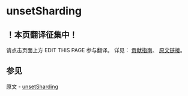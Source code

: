 # unsetSharding

## ！本页翻译征集中！

请点击页面上方 EDIT THIS PAGE 参与翻译。
详见：
[贡献指南]( https://github.com/JinMuInfo/MongoDB-Manual-zh/blob/master/CONTRIBUTING.md )、
[原文链接](  https://docs.mongodb.com/manual/reference/command/unsetSharding/  )。

## 参见

原文 - [unsetSharding]( https://docs.mongodb.com/manual/reference/command/unsetSharding/ )

